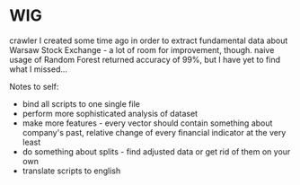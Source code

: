 # WIG
crawler I created some time ago in order to extract fundamental data about Warsaw Stock Exchange - a lot of room for improvement, though. naive usage of Random Forest returned accuracy of 99%, but I have yet to find what I missed...

Notes to self:
- bind all scripts to one single file
- perform more sophisticated analysis of dataset
- make more features - every vector should contain something about company's past, relative change of every financial indicator at the very least
- do something about splits - find adjusted data or get rid of them on your own
- translate scripts to english
